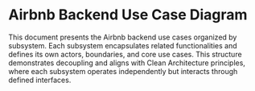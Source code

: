 # Airbnb Backend Use Case Diagram

This document presents the Airbnb backend use cases organized by subsystem. Each subsystem encapsulates related functionalities and defines its own actors, boundaries, and core use cases. This structure demonstrates decoupling and aligns with Clean Architecture principles, where each subsystem operates independently but interacts through defined interfaces.